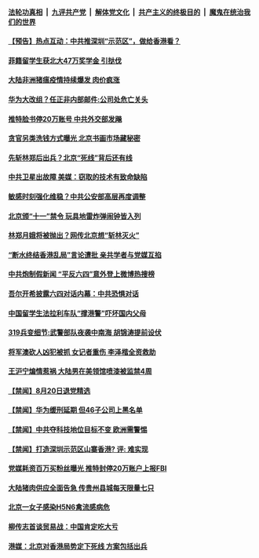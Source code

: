 ####  [法轮功真相](../../../../basic/blob/master/README.md?t=08211726) &nbsp;|&nbsp; [九评共产党](../../../../9ping.md/blob/master/README.md?t=08211726) &nbsp;|&nbsp; [解体党文化](../../../../jtdwh.md/blob/master/README.md?t=08211726)  &nbsp;|&nbsp; [共产主义的终极目的](../../../../gczydzjmd.md/blob/master/README.md?t=08211726) &nbsp;|&nbsp; [魔鬼在统治我们的世界](../../../../mgztzwmdsj.md/blob/master/README.md?t=08211726) 

#### [【预告】热点互动：中共推深圳“示范区”，做给香港看？](../pages/prog204/a102648717.md?t=08211726) 

#### [菲籍留学生获北大47万奖学金 引挞伐](../pages/prog204/a102648581.md?t=08211726) 

#### [大陆非洲猪瘟疫情持续爆发 肉价疯涨](../pages/prog204/a102648573.md?t=08211726) 

#### [华为大改组？任正非内部邮件:公司处危亡关头](../pages/prog204/a102647927.md?t=08211726) 


#### [推特脸书停20万账号 中共外交部发飚](../pages/prog204/a102648505.md?t=08211726) 

#### [贪官另类洗钱方式曝光 北京书画市场藏秘密](../pages/prog204/a102648492.md?t=08211726) 

#### [先斩林郑后出兵？北京“死线”背后还有线](../pages/prog204/a102648444.md?t=08211726) 

#### [中共卫星出故障 美媒：窃取的技术有致命缺陷](../pages/prog204/a102648446.md?t=08211726) 

#### [敏感时刻强化维稳？中共公安部高层再度调整](../pages/prog204/a102648445.md?t=08211726) 

#### [北京颁“十一”禁令 玩具地雷炸弹闹钟皆入列](../pages/prog204/a102648430.md?t=08211726) 

#### [林郑月娥将被抛出？网传北京想“斩林灭火”](../pages/prog204/a102648410.md?t=08211726) 

#### [“断水终结香港乱局”言论遭批 亲共学者与党媒互掐](../pages/prog204/a102648372.md?t=08211726) 

#### [中共炮制假新闻 “平反六四”意外登上微博热搜榜](../pages/prog204/a102648380.md?t=08211726) 

#### [吾尔开希披露六四对话内幕：中共恐惧对话](../pages/prog204/a102648366.md?t=08211726) 

#### [中国留学生法拉利车队“撑港警”吓坏国内父母](../pages/prog204/a102648332.md?t=08211726) 

#### [319兵变细节:武警部队夜袭中南海 胡锦涛提前设伏](../pages/prog204/a102535727.md?t=08211726) 

#### [将军澳砍人凶犯被抓 女记者重伤 李泽楷全资救助](../pages/prog204/a102648302.md?t=08211726) 

#### [王沪宁煸情惹祸 大陆男在美领馆喷漆被监禁4周](../pages/prog204/a102648275.md?t=08211726) 


#### [【禁闻】8月20日退党精选](../pages/prog204/a102648170.md?t=08211726) 

#### [【禁闻】华为缓刑延期 但46子公司上黑名单](../pages/prog204/a102648125.md?t=08211726) 

#### [【禁闻】中共夺科技地位目标不变 欧洲需警惕](../pages/prog204/a102648107.md?t=08211726) 

#### [【禁闻】打造深圳示范区山寨香港? 评: 难实现](../pages/prog204/a102648109.md?t=08211726) 

#### [党媒耗资百万买粉丝曝光 推特封停20万账户上报FBI](../pages/prog204/a102647997.md?t=08211726) 

#### [大陆猪肉供应全面告急 传贵州县城每天限量七只](../pages/prog204/a102647979.md?t=08211726) 

#### [北京一女子感染H5N6禽流感病危](../pages/prog204/a102647741.md?t=08211726) 


#### [柳传志首谈贸易战：中国肯定吃大亏](../pages/prog204/a102647675.md?t=08211726) 

#### [港媒：北京对香港局势定下死线 方案包括出兵](../pages/prog204/a102647659.md?t=08211726) 

